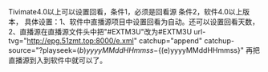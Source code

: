 



Tivimate4.0以上可以设置回看，条件1，必须是回看源
条件2，软件4.0以上版本，
具体设置：1、软件中直播源项目中设置回看为自动。还可以设置回看天数，
2、直播源在直播源文件头中把"#EXTM3U"改为#EXTM3U url-tvg="http://epg.51zmt.top:8000/e.xml" catchup="append" catchup-source="?playseek=${(b)yyyyMMddHHmmss}-${(e)yyyyMMddHHmmss}"
再把直播源到入到软件中就可以了。
